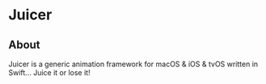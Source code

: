 # Juicer

## About

Juicer is a generic animation framework for macOS & iOS & tvOS written in Swift... Juice it or lose it!
